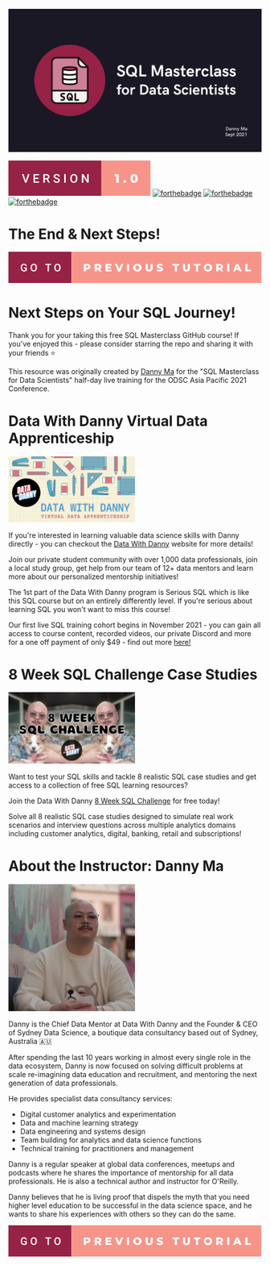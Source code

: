 <p align="center">
    <img src="./../images/sql-masterclas-banner.png" alt="sql-masterclass-banner">
</p>

[![forthebadge](./../images/badges/version-1.0.svg)]()
[![forthebadge](https://forthebadge.com/images/badges/powered-by-coffee.svg)]()
[![forthebadge](https://forthebadge.com/images/badges/built-with-love.svg)]()
[![forthebadge](https://forthebadge.com/images/badges/ctrl-c-ctrl-v.svg)]()

# The End & Next Steps!

[![forthebadge](./../images/badges/go-to-previous-tutorial.svg)](https://github.com/datawithdanny/sql-masterclass/tree/main/course-content/step13.md)

# Next Steps on Your SQL Journey!

Thank you for your taking this free SQL Masterclass GitHub course! If you've enjoyed this - please consider starring the repo and sharing it with your friends ⭐️

This resource was originally created by [Danny Ma](https://www.linkedin.com/in/datawithdanny/) for the "SQL Masterclass for Data Scientists" half-day live training for the ODSC Asia Pacific 2021 Conference.


# Data With Danny Virtual Data Apprenticeship

<a href="https://www.datawithdanny.com" target="_blank" rel="noopener noreferrer">
<img src="./assets/dwd-banner.png" width="50%" height="50%">
</a>
<br>

If you're interested in learning valuable data science skills with Danny directly - you can checkout the [Data With Danny](https://www.datawithdanny.com) website for more details!

Join our private student community with over 1,000 data professionals, join a local study group, get help from our team of 12+ data mentors and learn more about our personalized mentorship initiatives!

The 1st part of the Data With Danny program is Serious SQL which is like this SQL course but on an entirely differently level. If you're serious about learning SQL you won't want to miss this course!

Our first live SQL training cohort begins in November 2021 - you can gain all access to course content, recorded videos, our private Discord and more for a one off payment of only $49 - find out more [here!](https://www.datawithdanny.com/courses/serious-sql)

# 8 Week SQL Challenge Case Studies

<a href="www.8weeksqlchallenge.com/getting-started" target="_blank" rel="noopener noreferrer">
<img src="./assets/8-week-sql-challenge.png" width="50%" height="50%">
</a>
<br>

Want to test your SQL skills and tackle 8 realistic SQL case studies and get access to a collection of free SQL learning resources?

Join the Data With Danny [8 Week SQL Challenge](https://www.8weeksqlchallenge.com/getting-started) for free today!

Solve all 8 realistic SQL case studies designed to simulate real work scenarios and interview questions across multiple analytics domains including customer analytics, digital, banking, retail and subscriptions!

# About the Instructor: Danny Ma

<a href="https://linktr.ee/datawithdanny" target="_blank" rel="noopener noreferrer">
<img src="./assets/avatar.png" width="50%" height="50%">
</a>

Danny is the Chief Data Mentor at Data With Danny and the Founder & CEO of Sydney Data Science, a boutique data consultancy based out of Sydney, Australia 🇦🇺

After spending the last 10 years working in almost every single role in the data ecosystem, Danny is now focused on solving difficult problems at scale re-imagining data education and recruitment, and mentoring the next generation of data professionals.

He provides specialist data consultancy services:

* Digital customer analytics and experimentation
* Data and machine learning strategy
* Data engineering and systems design
* Team building for analytics and data science functions
* Technical training for practitioners and management

Danny is a regular speaker at global data conferences, meetups and podcasts where he shares the importance of mentorship for all data professionals. He is
also a technical author and instructor for O'Reilly.

Danny believes that he is living proof that dispels the myth that you need higher level education to be successful in the data science space,
and he wants to share his experiences with others so they can do the same.

[![forthebadge](./../images/badges/go-to-previous-tutorial.svg)](https://github.com/datawithdanny/sql-masterclass/tree/main/course-content/step13.md)